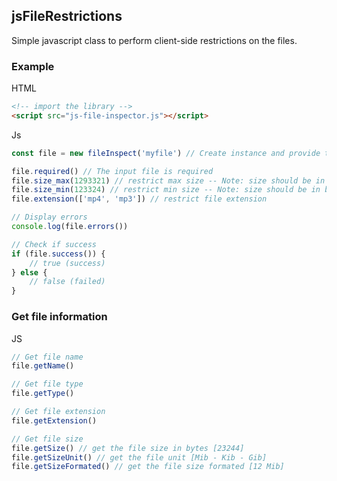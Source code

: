 ## jsFileRestrictions
Simple javascript class to perform client-side restrictions on the files.

### Example
HTML
``` html
<!-- import the library -->
<script src="js-file-inspector.js"></script>
```
Js
``` javascript
const file = new fileInspect('myfile') // Create instance and provide the input file name

file.required() // The input file is required
file.size_max(1293321) // restrict max size -- Note: size should be in bytes // (1293321 = 1.23 MiB)
file.size_min(123324) // restrict min size -- Note: size should be in bytes // (123324 = 120.43 KiB)
file.extension(['mp4', 'mp3']) // restrict file extension

// Display errors
console.log(file.errors())

// Check if success
if (file.success()) {
	// true (success)
} else {
	// false (failed)
}
```

### Get file information
JS
``` javascript
// Get file name
file.getName()

// Get file type
file.getType()

// Get file extension
file.getExtension()

// Get file size
file.getSize() // get the file size in bytes [23244]
file.getSizeUnit() // get the file unit [Mib - Kib - Gib]
file.getSizeFormated() // get the file size formated [12 Mib]
```